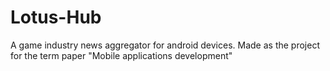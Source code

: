 # Lotus-Hub
A game industry news aggregator for android devices. Made as the project for the term paper "Mobile applications development"
